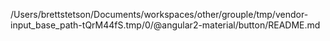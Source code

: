 /Users/brettstetson/Documents/workspaces/other/grouple/tmp/vendor-input_base_path-tQrM44fS.tmp/0/@angular2-material/button/README.md
